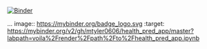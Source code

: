 [![Binder](https://mybinder.org/badge_logo.svg)](https://mybinder.org/v2/gh/mtyler0606/health_pred_app/master?labpath=voila%2Frender%2Fpath%2Fto%2Fhealth_pred_app.ipynb)

... image:: https://mybinder.org/badge_logo.svg
 :target: https://mybinder.org/v2/gh/mtyler0606/health_pred_app/master?labpath=voila%2Frender%2Fpath%2Fto%2Fhealth_pred_app.ipynb
